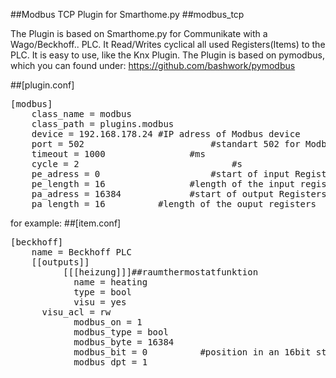 ##Modbus TCP Plugin for Smarthome.py 
##modbus_tcp

The Plugin is based on Smarthome.py for Communikate with a Wago/Beckhoff.. PLC.
It Read/Writes cyclical all used Registers(Items) to the PLC.
It is easy to use, like the Knx Plugin.
The Plugin is based on pymodbus, which you can found under:
https://github.com/bashwork/pymodbus

##[plugin.conf]
<pre>
[modbus]
	class_name = modbus
	class_path = plugins.modbus
	device = 192.168.178.24	#IP adress of Modbus device
	port = 502 						  #standart 502 for Modbus
	timeout = 1000 				  #ms
	cycle = 2							  #s
	pe_adress = 0					  #start of input Registers
	pe_length = 16 				  #length of the input registers
	pa_adress = 16384			  #start of output Registers
	pa_length = 16	        #length of the ouput registers
</pre>


for example:
##[item.conf]
<pre>
[beckhoff]
	name = Beckhoff PLC
    [[outputs]]
		  [[[heizung]]]##raumthermostatfunktion
			name = heating
			type = bool
			visu = yes
      visu_acl = rw
			modbus_on = 1
			modbus_type = bool
			modbus_byte = 16384
			modbus_bit = 0          #position in an 16bit string 16<-0
			modbus_dpt = 1
</pre>
